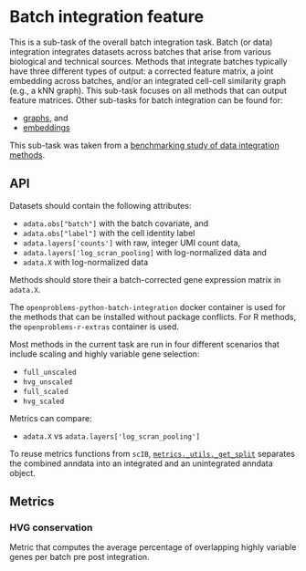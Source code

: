 <!--- TODO: add links --->

# Batch integration feature

This is a sub-task of the overall batch integration task. Batch (or data) integration
integrates datasets across batches that arise from various biological and technical
sources. Methods that integrate batches typically have three different types of output:
a corrected feature matrix, a joint embedding across batches, and/or an integrated
cell-cell similarity graph (e.g., a kNN graph). This sub-task focuses on all methods
that can output feature matrices. Other sub-tasks for batch integration can be found for:

* [graphs](../batch_integration_graph/), and
* [embeddings](../batch_integration_embed/)

This sub-task was taken from a [benchmarking study of data integration
methods](https://www.biorxiv.org/content/10.1101/2020.05.22.111161v2).

## API

Datasets should contain the following attributes:

* `adata.obs["batch"]` with the batch covariate, and
* `adata.obs["label"]` with the cell identity label
* `adata.layers['counts']` with raw, integer UMI count data,
* `adata.layers['log_scran_pooling]` with log-normalized data and
* `adata.X` with log-normalized data

Methods should store their a batch-corrected gene expression matrix in `adata.X`.

The `openproblems-python-batch-integration` docker container is used for the methods
that
can be installed without package conflicts. For R methods, the `openproblems-r-extras`
container is used.

Most methods in the current task are run in four different scenarios that include scaling
and highly variable gene selection:

* `full_unscaled`
* `hvg_unscaled`
* `full_scaled`
* `hvg_scaled`

Metrics can compare:

* `adata.X` vs `adata.layers['log_scran_pooling']`

To reuse metrics functions from `scIB`, [`metrics._utils._get_split`](metrics/_utils.py)
separates the combined anndata into an integrated and an unintegrated anndata object.

## Metrics

### HVG conservation

Metric that computes the average percentage of overlapping highly variable genes per
batch pre post integration.
